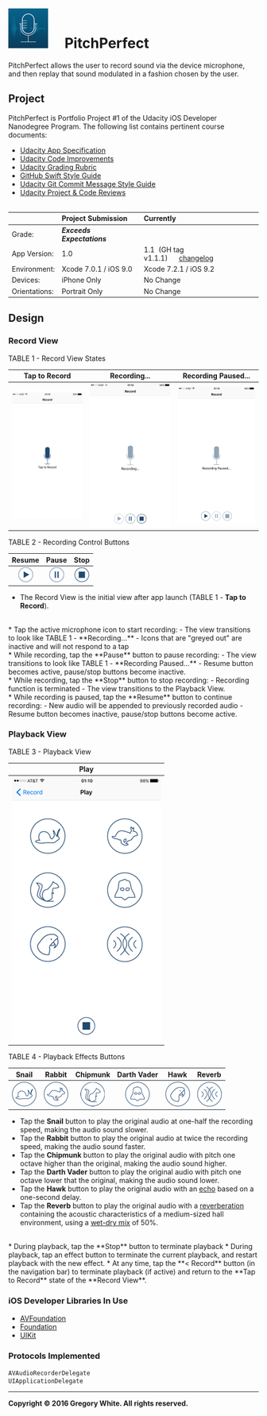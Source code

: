 # ![App Icon](./Paperwork/images/PitchPerfectAppIcon_80.png)&nbsp;&nbsp;&nbsp;&nbsp;&nbsp;PitchPerfect

PitchPerfect allows the user to record sound via the device microphone, and then replay that sound modulated in a fashion chosen by the user.

## Project

PitchPerfect is Portfolio Project #1 of the Udacity iOS Developer Nanodegree Program.  The following list contains pertinent course documents:  

* [Udacity App Specification](./Paperwork/Udacity/UdacityAppSpecification.pdf)  
* [Udacity Code Improvements](./Paperwork/Udacity/UdacityCodeImprovements.pdf)
* [Udacity Grading Rubric](./Paperwork/Udacity/UdacityGradingRubric.pdf)  
* [GitHub Swift Style Guide](./Paperwork/Udacity/GitHubSwiftStyleGuide.pdf)  
* [Udacity Git Commit Message Style Guide](./Paperwork/Udacity/UdacityGitCommitMessageStyleGuide.pdf)  
* [Udacity Project & Code Reviews](https://review.udacity.com/#!/reviews/48019)<br/><br/>

|               | Project Submission          | Currently
| :---          | :---                        | :---      |
| Grade:        |  ***Exceeds Expectations*** |           |  
| App Version:  | 1.0                         | 1.1&nbsp;&nbsp;(GH tag v1.1.1)&nbsp;&nbsp;&nbsp;&nbsp;&nbsp;&nbsp;[changelog](./Paperwork/READMEFiles/ChangeLog.md)|
| Environment:  | Xcode 7.0.1 / iOS 9.0       | Xcode 7.2.1 / iOS 9.2 |
| Devices:      | iPhone Only                 | No Change |
| Orientations: | Portrait Only               | No Change |

## Design

### Record View

TABLE 1 - Record View States

| Tap to Record | Recording... | Recording Paused... |
| :---:         | :---:        | :---:               |
| ![Tap to Record View](./Paperwork/images/TapToRecordView.png) | ![Recording View](./Paperwork/images/RecordingView.png) | ![Recording Paused View](./Paperwork/images/RecordingPausedView.png) |

TABLE 2 - Recording Control Buttons

| Resume | Pause | Stop  |
| :---:  | :---: | :---: |
| ![Resume Button](./Paperwork/images/ResumeButton_30.png) | ![Pause Button](./Paperwork/images/PauseButton_30.png) | ![Stop Button](./Paperwork/images/StopButton_30.png) |

* The Record View is the initial view after app launch (TABLE 1 - **Tap to Record**).
<br/>
* Tap the active microphone icon to start recording:
  - The view transitions to look like TABLE 1 - **Recording...**
  - Icons that are "greyed out" are inactive and will not respond to a tap
<br/>
* While recording, tap the **Pause** button to pause recording:
  - The view transitions to look like TABLE 1 - **Recording Paused...**
  - Resume button becomes active, pause/stop buttons become inactive.
<br/>
* While recording, tap the **Stop** button to stop recording:
  - Recording function is terminated
  - The view transitions to the Playback View.
<br/>
* While recording is paused, tap the **Resume** button to continue recording:
  - New audio will be appended to previously recorded audio
  - Resume button becomes inactive, pause/stop buttons become active.

### Playback View

TABLE 3 - Playback View

| Play                                      | 
| :---:                           |                      
| ![Playback View](./Paperwork/images/PlayView.png) |

TABLE 4 - Playback Effects Buttons

| Snail  | Rabbit | Chipmunk | Darth Vader | Hawk  | Reverb |
| :---:  | :---:  | :---:    | :---:       | :---: | :---:  | 
| ![Snail Button](./Paperwork/images/SnailButton_50.png) | ![Rabbit Button](./Paperwork/images/RabbitButton_50.png) | ![Chipmunk Button](./Paperwork/images/ChipmunkButton_50.png) | ![Darth Vader Button](./Paperwork/images/DarthVaderButton_50.png) | ![Hawk Button](./Paperwork/images/HawkButton_50.png) | ![Reverb Button](./Paperwork/images/ReverbButton_50.png)

* Tap the **Snail** button to play the original audio at one-half the recording speed, making the audio sound slower.
* Tap the **Rabbit** button to play the original audio at twice the recording speed, making the audio sound faster.
* Tap the **Chipmunk** button to play the original audio with pitch one octave higher than the original, making the audio sound higher.
* Tap the **Darth Vader** button to play the original audio with pitch one octave lower that the original, making the audio sound lower.
* Tap the **Hawk** button to play the original audio with an [echo](https://en.wikipedia.org/wiki/Echo) based on a one-second delay.
* Tap the **Reverb** button to play the original audio with a [reverberation](https://en.wikipedia.org/wiki/Reverberation) containing the acoustic characteristics of a medium-sized hall environment, using a [wet-dry mix](http://www.differencebetween.net/technology/difference-between-wet-and-dry-signals-or-sounds/) of 50%.
<br/>
* During playback, tap the **Stop** button to terminate playback
* During playback, tap an effect button to terminate the current playback, and restart playback with the new effect.
* At any time, tap the **< Record** button (in the navigation bar) to terminate playback (if active) and return to the **Tap to Record** state of the **Record View**.

### iOS Developer Libraries In Use

* [AVFoundation](./Paperwork/READMEFiles/AVFoundation.md)
* [Foundation](./Paperwork/READMEFiles/Foundation.md)
* [UIKit](./Paperwork/READMEFiles/UIKit.md)

### Protocols Implemented

```
AVAudioRecorderDelegate
UIApplicationDelegate
```

---
**Copyright © 2016 Gregory White. All rights reserved.**
